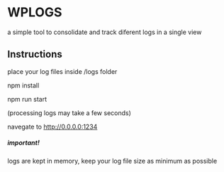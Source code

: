 # WPLOGS

a simple tool to consolidate and track diferent logs in a single view

## Instructions

place your log files inside /logs folder


npm install

npm run start

(processing logs may take a few seconds)

navegate to
http://0.0.0.0:1234

##### important! 
logs are kept in memory, keep your log file size as minimum as possible